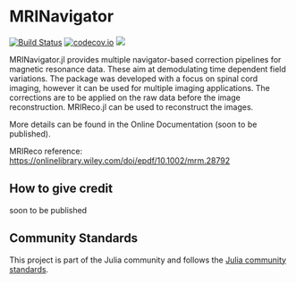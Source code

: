 # MRINavigator
[![Build Status](https://github.com/NordicMRspine/MRINavigator/actions/workflows/CI.yml/badge.svg?branch=main)](https://github.com/NordicMRspine/MRINavigator/actions/workflows/CI.yml?query=branch%3Amain)
[![codecov.io](https://codecov.io/github/NordicMRspine/MRINavigator/coverage.svg?branch=main)](https://codecov.io/githubNordicMRspine//MRINavigator?branch=main)
[![](https://img.shields.io/badge/docs-latest-blue.svg)](https://NordicMRspine.github.io/MRINavigator/latest)


MRINavigator.jl provides multiple navigator-based correction pipelines for magnetic resonance data. These aim at demodulating time dependent field variations. The package was developed with a focus on spinal cord imaging, however it can be used for multiple imaging applications. 
The corrections are to be applied on the raw data before the image reconstruction. MRIReco.jl can be used to reconstruct the images.

More details can be found in the Online Documentation (soon to be published).

MRIReco reference: https://onlinelibrary.wiley.com/doi/epdf/10.1002/mrm.28792

## How to give credit

soon to be published


## Community Standards

This project is part of the Julia community and follows the [Julia community standards](https://julialang.org/community/standards/). 
